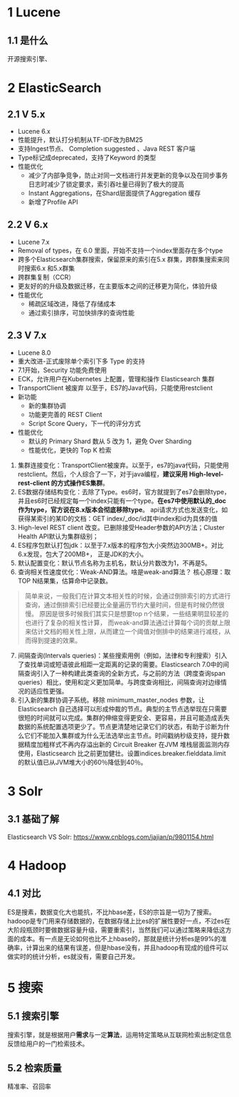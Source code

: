 # 1 Lucene

## 1.1 是什么

开源搜索引擎、

# 2 ElasticSearch

## 2.1 V 5.x

- Lucene 6.x
- 性能提升，默认打分机制从TF-IDF改为BM25
- 支持Ingest节点、 Completion suggested 、Java REST 客户端
- Type标记成deprecated，支持了Keyword 的类型
- 性能优化
  - 减少了内部争竞争，防止对同一文档进行并发更新的竞争以及在同步事务日志时减少了锁定要求，索引吞吐量已得到了极大的提高
  - Instant Aggregations，在Shard层面提供了Aggregation 缓存
  - 新增了Profile API

## 2.2 V 6.x

- Lucene 7.x
- Removal of types，在 6.0 里面，开始不支持一个index里面存在多个type
- 跨多个Elasticsearch集群搜索，保留原来的索引在5.x 群集，跨群集搜索来同时搜索6.x 和5.x群集
- 跨群集复制（CCR）
- 更友好的的升级及数据迁移，在主要版本之间的迁移更为简化，体验升级
- 性能优化
  - 稀疏区域改进，降低了存储成本
  - 通过索引排序，可加快排序的查询性能

## 2.3 V 7.x

- Lucene 8.0
- 重大改进-正式废除单个索引下多 Type 的支持
- 7.1开始，Security 功能免费使用
- ECK，允许用户在Kubernetes 上配置，管理和操作 Elasticsearch 集群
- TransportClient 被废弃
  以至于，ES7的Java代码，只能使用restclient
- 新功能
  - 新的集群协调
  - 功能更完善的 REST Client
  - Script Score Query，下一代的评分方式
- 性能优化
  - 默认的 Primary Shard 数从 5 改为 1，避免 Over Sharding
  - 性能优化，更快的 Top K 检索

1. 集群连接变化：TransportClient被废弃。以至于，es7的java代码，只能使用restclient。然后，个人综合了一下，对于java编程，**建议采用 High-level-rest-client 的方式操作ES集群**。
2. ES数据存储结构变化：去除了Type。es6时，官方就提到了es7会删除type，并且es6时已经规定每一个index只能有一个type。**在es7中使用默认的_doc作为type，官方说在8.x版本会彻底移除type**。  api请求方式也发送变化，如获得某索引的某ID的文档：GET index/_doc/id其中index和id为具体的值
3. High-level REST client 改变。已删除接受Header参数的API方法；Cluster Health API默认为集群级别；
4. ES程序包默认打包jdk：以至于7.x版本的程序包大小突然边300MB+。对比6.x发现，包大了200MB+， 正是JDK的大小。
5. 默认配置变化：默认节点名称为主机名，默认分片数改为1，不再是5。
6. 查询相关性速度优化：Weak-AND算法。啥是weak-and算法？  核心原理：取TOP N结果集，估算命中记录数。

> 简单来说，一般我们在计算文本相关性的时候，会通过倒排索引的方式进行查询，通过倒排索引已经要比全量遍历节约大量时间，但是有时候仍然很慢。
> 原因是很多时候我们其实只是想要top n个结果，一些结果明显较差的也进行了复杂的相关性计算，
> 而weak-and算法通过计算每个词的贡献上限来估计文档的相关性上限，从而建立一个阈值对倒排中的结果进行减枝，从而得到提速的效果。

7. 间隔查询(Intervals queries)：某些搜索用例（例如，法律和专利搜索）引入了查找单词或短语彼此相距一定距离的记录的需要。Elasticsearch 7.0中的间隔查询引入了一种构建此类查询的全新方式，与之前的方法（跨度查询span queries）相比，使用和定义更加简单。与跨度查询相比，间隔查询对边缘情况的适应性更强。
8. 引入新的集群协调子系统。移除 minimum_master_nodes 参数，让 Elasticsearch 自己选择可以形成仲裁的节点。典型的主节点选举现在只需要很短的时间就可以完成。集群的伸缩变得更安全、更容易，并且可能造成丢失数据的系统配置选项更少了。节点更清楚地记录它们的状态，有助于诊断为什么它们不能加入集群或为什么无法选举出主节点。时间戳纳秒级支持，提升数据精度加粗样式不再内存溢出新的 Circuit Breaker 在JVM 堆栈层面监测内存使用，Elasticsearch 比之前更加健壮。设置indices.breaker.fielddata.limit的默认值已从JVM堆大小的60％降低到40％。

# 3 Solr

## 3.1 基础了解

Elasticsearch VS Solr: https://www.cnblogs.com/jajian/p/9801154.html

# 4 Hadoop

## 4.1 对比

ES是搜素，数据变化大也能抗，不比hbase差，ES的宗旨是一切为了搜索。hadoop是专门用来存储数据的，在数据存储上比es的扩展性要好一点，不过es在大阶段瓶颈时要做数据容量升级，需要重索引，当然我们可以通过策略来降低这方面的成本。有一点是无论如何也比不上hbase的，那就是统计分析es是99%的准确率，计算出来的结果有误差，但是hbase没有，并且hadoop有现成的组件可以做实时的统计分析，es就没有，需要自己开发。

# 5 搜索

## 5.1 搜索引擎

搜索引擎，就是根据用户**需求**与一定**算法**，运用特定策略从互联网检索出制定信息反馈给用户的一门检索技术。

## 5.2 检索质量

精准率、召回率